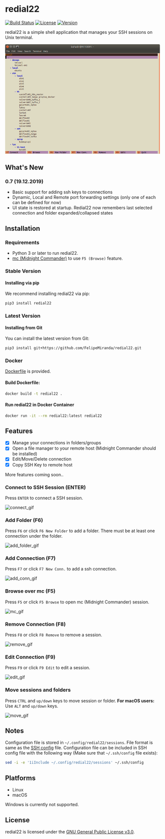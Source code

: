 # redial22

[![Build Status](https://img.shields.io/pypi/pyversions/redial22.svg)](https://pypi.org/project/redial22/)
[![License](https://img.shields.io/github/license/FelipeMiranda/redial22)](LICENSE)
[![Version](https://img.shields.io/pypi/v/redial22)](https://pypi.org/project/redial22/)

redial22 is a simple shell application that manages your SSH sessions on Unix terminal.

![redial22](https://github.com/FelipeMiranda/redial22/blob/master/doc/redial.png?raw=true)

## What's New

### 0.7 (19.12.2019)
- Basic support for adding ssh keys to connections
- Dynamic, Local and Remote port forwarding settings (only one of each can be defined for now)
- UI state is restored at startup. Redial22 now remembers last selected connection and folder expanded/collapsed states

## Installation

### Requirements
- Python 3 or later to run redial22.
- [mc (Midnight Commander)](https://midnight-commander.org/) to use `F5 (Browse)` feature.

### Stable Version

#### Installing via pip

We recommend installing redial22 via pip:

```bash
pip3 install redial22
``` 

### Latest Version

#### Installing from Git

You can install the latest version from Git:

```bash
pip3 install git+https://github.com/FelipeMiranda/redial22.git
```

### Docker

[Dockerfile](Dockerfile) is provided. 

#### Build Dockerfile:

```bash
docker build -t redial22 .
```

#### Run redial22 in Docker Container

```bash
docker run -it --rm redial22:latest redial22
```

## Features
- [x] Manage your connections in folders/groups
- [x] Open a file manager to your remote host (Midnight Commander should be installed)
- [x] Edit/Move/Delete connection
- [x] Copy SSH Key to remote host

More features coming soon..

### Connect to SSH Session (ENTER)

Press `ENTER` to connect a SSH session.

![connect_gif](https://raw.githubusercontent.com/taypo/redial/master/doc/connect.gif)

### Add Folder (F6)

Press `F6` or click `F6 New Folder` to add a folder. There must be at least
one connection under the folder. 

![add_folder_gif](https://raw.githubusercontent.com/taypo/redial/master/doc/add_folder.gif)

### Add Connection (F7)

Press `F7` or click `F7 New Conn.` to add a ssh connection. 

![add_conn_gif](https://raw.githubusercontent.com/taypo/redial/master/doc/add_connection.gif)

### Browse over mc (F5)

Press `F5` or click `F5 Browse` to open mc (Midnight Commander) session. 

![mc_gif](https://raw.githubusercontent.com/taypo/redial/master/doc/mc.gif)

### Remove Connection (F8)

Press `F8` or click `F8 Remove` to remove a session. 

![remove_gif](https://raw.githubusercontent.com/taypo/redial/master/doc/remove.gif)

### Edit Connection (F9)

Press `F9` or click `F9 Edit` to edit a session. 

![edit_gif](https://raw.githubusercontent.com/taypo/redial/master/doc/edit.gif)


### Move sessions and folders

Press `CTRL` and `up/down` keys to move session or folder. **For macOS users:** Use `ALT` and `up/down` keys.

![move_gif](https://raw.githubusercontent.com/taypo/redial/master/doc/move.gif)

## Notes

Configuration file is stored in `~/.config/redial22/sessions`. File format
is same as the [SSH config](https://man.openbsd.org/ssh_config) file. Configuration file can be included in
SSH config file with the following way (Make sure that `~/.ssh/config` file exists): 

```bash
sed -i -e '1iInclude ~/.config/redial22/sessions' ~/.ssh/config
```

## Platforms

- Linux
- macOS

Windows is currently not supported.

## License

redial22 is licensed under the [GNU General Public License v3.0](LICENSE).

